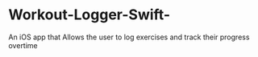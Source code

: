 # Workout-Logger-Swift-
An iOS app that Allows the user to log exercises and track their progress overtime
